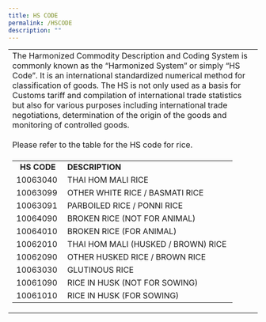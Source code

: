 ```yaml
---
title: HS CODE
permalink: /HSCODE
description: ""
---
```

<table>
  <tbody>
    <tr>
      <td>The Harmonized Commodity Description and Coding System is commonly known as the &ldquo;Harmonized System&rdquo; or simply &ldquo;HS Code&rdquo;. It&nbsp;is an international standardized numerical method for classification of goods. The HS is not only used as a basis for Customs tariff and compilation of international trade statistics but also for various purposes including international trade negotiations, determination of the origin of the goods and monitoring of controlled goods.
        <br />
        <br />
        Please refer to the table for the HS code for rice.
      </td>
    </tr>
    <tr>
      <td>
        <table border="0" cellpadding="10" cellspacing="0">
          <tbody>
            <tr>
              <td align="center"><strong>HS CODE</strong>
              </td>
              <td><strong>DESCRIPTION</strong>
              </td>
            </tr>
            <tr>
              <td>10063040
              </td>
              <td>THAI HOM MALI RICE
              </td>
            </tr>
            <tr>
              <td>10063099
              </td>
              <td>OTHER WHITE RICE / BASMATI RICE
              </td>
            </tr>
            <tr>
              <td>10063091
              </td>
              <td>PARBOILED RICE / PONNI RICE
              </td>
            </tr>
            <tr>
              <td>10064090
              </td>
              <td>BROKEN RICE (NOT FOR ANIMAL)
              </td>
            </tr>
            <tr>
              <td>10064010
              </td>
              <td>BROKEN RICE (FOR ANIMAL)
              </td>
            </tr>
            <tr>
              <td>10062010&nbsp;
              </td>
              <td>THAI HOM MALI (HUSKED / BROWN) RICE&nbsp;
              </td>
            </tr>
            <tr>
              <td>10062090
              </td>
              <td>OTHER HUSKED RICE / BROWN RICE&nbsp;
              </td>
            </tr>
            <tr>
              <td>10063030
              </td>
              <td>GLUTINOUS RICE&nbsp;
              </td>
            </tr>
            <tr>
              <td>10061090
              </td>
              <td>RICE IN HUSK (NOT FOR SOWING)
              </td>
            </tr>
            <tr>
              <td>10061010
              </td>
              <td>RICE IN HUSK (FOR SOWING)
              </td>
            </tr>
          </tbody>
        </table>
      </td>
    </tr>
  </tbody>
</table>